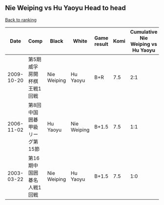 ## Nie Weiping vs Hu Yaoyu Head to head

[Back to ranking](../../index.md)




| **Date** | **Comp** | **Black** | **White** | **Game result** | **Komi** | **Cumulative Nie Weiping vs Hu Yaoyu** | **Nie Weiping streak** | **Hu Yaoyu streak** | 
| --- | --- | --- | --- | --- | --- | --- | --- | --- |
| 2009-10-20 | 第5期威孚房開杯棋王戦1回戦 | Nie Weiping | Hu Yaoyu | B+R | 7.5 | 2:1 | 1 | 0 | 
| 2006-11-02 | 第8回中国囲碁甲級リーグ第15節 | Hu Yaoyu | Nie Weiping | B+1.5 | 7.5 | 1:1 | 0 | 1 | 
| 2003-03-22 | 第16期中国囲碁名人戦1回戦 | Nie Weiping | Hu Yaoyu | B+1.5 | 7.5 | 1:0 | 1 | 0 |




